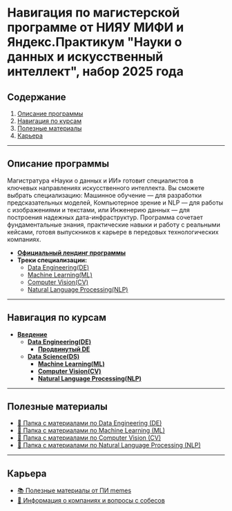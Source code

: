 # Навигация по магистерской программе от НИЯУ МИФИ и Яндекс.Практикум "Науки о данных и искусственный интеллект", набор 2025 года


## Содержание
1.  [Описание программы](#описание-программы)
2.  [Навигация по курсам](#навигация-по-курсам)
3.  [Полезные материалы](#полезные-материалы)
4.  [Карьера](#карьера)

---

## Описание программы

Магистратура «Науки о данных и ИИ» готовит специалистов в ключевых направлениях искусственного интеллекта. Вы сможете выбрать специализацию: Машинное обучение — для разработки предсказательных моделей, Компьютерное зрение и NLP — для работы с изображениями и текстами, или Инженерию данных — для построения надежных дата-инфраструктур. Программа сочетает фундаментальные знания, практические навыки и работу с реальными кейсами, готовя выпускников к карьере в передовых технологических компаниях.

*   **[Официальный лендинг программы](https://kaf42.mephi.ru/programs/data-analytics)**
*   **Треки специализации:**
    *   [Data Engineering(DE)](https://code.s3.yandex.net/high-education_higher-data-analytics/%D1%81%D0%B8%D0%BB%D0%BB%D0%B0%D0%B1%D1%83%D1%81/Syllabus_AI_DE_MIFI.pdf?utm_campaign=Simple_Sale_RF_HighEd_highDaAn_b2c_All_None_Anons&utm_medium=email&utm_source=crm)
    *   [Machine Learning(ML)](https://code.s3.yandex.net/high-education_higher-data-analytics/%D1%81%D0%B8%D0%BB%D0%BB%D0%B0%D0%B1%D1%83%D1%81/Syllabus_AI_ML_MIFI.pdf?utm_campaign=Simple_Sale_RF_HighEd_highDaAn_b2c_All_None_Anons&utm_medium=email&utm_source=crm)
    *   [Computer Vision(CV)](https://code.s3.yandex.net/high-education_higher-data-analytics/%D1%81%D0%B8%D0%BB%D0%BB%D0%B0%D0%B1%D1%83%D1%81/Syllabus_AI_CV_MIFI.pdf?utm_campaign=Simple_Sale_RF_HighEd_highDaAn_b2c_All_None_Anons&utm_medium=email&utm_source=crm)
    *   [Natural Language Processing(NLP)](https://code.s3.yandex.net/high-education_higher-data-analytics/%D1%81%D0%B8%D0%BB%D0%BB%D0%B0%D0%B1%D1%83%D1%81/Syllabus_AI_NLP_MIFI.pdf?utm_campaign=Simple_Sale_RF_HighEd_highDaAn_b2c_All_None_Anons&utm_medium=email&utm_source=crm)

---

## Навигация по курсам

*   [**Введение**](courses\intro\course.md)
    *   [**Data Engineering(DE)**](courses\de\course.md)
        *   [**Продвинутый DE**](courses\advanced_de\course.md)
    *   [**Data Science(DS)**](courses\ds\course.md)
        *   [**Machine Learning(ML)**](courses\ml\course.md)
        *   [**Computer Vision(CV)**](courses\cv\course.md)
        *   [**Natural Language Processing(NLP)**](courses\nlp\course.md)

---

## Полезные материалы

*   [📁 Папка с материалами по Data Engineering (DE)](materials/de/)
*   [📁 Папка с материалами по Machine Learning (ML)](materials/ml/)
*   [📁 Папка с материалами по Computer Vision (CV)](materials/cv/)
*   [📁 Папка с материалами по Natural Language Processing (NLP)](materials/nlp/)

---


## Карьера

*   [📚 Полезные материалы от ПИ memes](https://false-wish-4b2.notion.site/63fbdba747874753aacdc1a1458e87d2)
*   [💼 Информация о компаниях и вопросы с собесов](career/career.md)